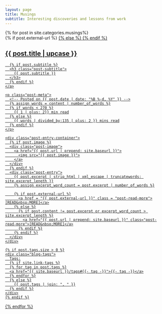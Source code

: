 ```yaml
---
layout: page
title: Musings
subtitle: Interesting discoveries and lessons from work
---
```


<div class="posts-list">
  {% for post in site.categories.musings%}
  <article class="post-preview">
    {% if post.external-url %}
       <a href = "{{ post.external-url }}">
    {% else %}
      <a href="{{ post.url | prepend: site.baseurl }}">
    {% endif %}
	  <h2 class="post-title">{{ post.title | upcase }}</h2>

	  {% if post.subtitle %}
	  <h3 class="post-subtitle">
	    {{ post.subtitle }}
	  </h3>
	  {% endif %}
    </a>

    <p class="post-meta">
      <!-- Posted on {{ post.date | date: "%B %-d, %Y" }} -->
      {% assign words = content | number_of_words %}
      {% if words < 270 %}
        {{ 1 | plus: 2}} min read
      {% else %}
        {{ words | divided_by:135 | plus: 2 }} mins read
      {% endif %}
    </p>

    <div class="post-entry-container">
      {% if post.image %}
      <div class="post-image">
        <a href="{{ post.url | prepend: site.baseurl }}">
          <img src="{{ post.image }}">
        </a>
      </div>
      {% endif %}
      <div class="post-entry">
        {{ post.excerpt | strip_html | xml_escape | truncatewords: site.excerpt_length }}
        {% assign excerpt_word_count = post.excerpt | number_of_words %}

        {% if post.external-url %}
          <a href = "{{ post.external-url }}" class = "post-read-more">[READ&nbsp;MORE]</a>
        {% else %}
          {% if post.content != post.excerpt or excerpt_word_count > site.excerpt_length %}
            <a href="{{ post.url | prepend: site.baseurl }}" class="post-read-more">[READ&nbsp;MORE]</a>
          {% endif %}
        {% endif %}
      </div>
    </div>

    {% if post.tags.size > 0 %}
    <div class="blog-tags">
      Tags:
      {% if site.link-tags %}
      {% for tag in post.tags %}
      <a href="{{ site.baseurl }}/tags#{{- tag -}}">{{- tag -}}</a>
      {% endfor %}
      {% else %}
        {{ post.tags | join: ", " }}
      {% endif %}
    </div>
    {% endif %}

   </article>
  {% endfor %}
</div>